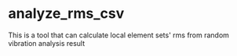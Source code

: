 # analyze_rms_csv
This is a tool that can calculate local element sets' rms from random vibration analysis result
